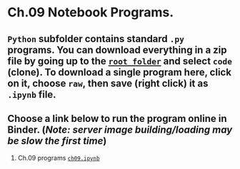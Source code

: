 # Ch.09 Notebook Programs. 
## `Python` subfolder contains standard `.py` programs. You can download everything in a zip file by going up to the [`root folder`](https://github.com/com-py/intro) and select `code` (clone). To download a single program here, click on it, choose `raw`, then save (right click) it as  `.ipynb` file.
## Choose a link below to run the program online in Binder. (*Note: server image building/loading may be slow the first time*) 

1. Ch.09 programs [`ch09.ipynb`](https://mybinder.org/v2/gh/com-py/intro/main?urlpath=tree/ch09/ch09.ipynb)
